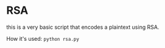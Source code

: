 # RSA
this is a very basic script that encodes a plaintext using RSA.

How it's used: `python rsa.py`
